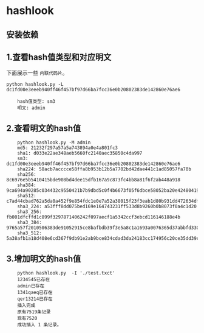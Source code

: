 # hashlook
## 安装依赖

## 1.查看hash值类型和对应明文
下面展示一些 `内联代码片`。

```
python hashlook.py -L dc1fd00e3eeeb940ff46f457bf97d66ba7fcc36e0b20802383de142860e76ae6
```
        
        hash值类型: sm3
        明文: admin
## 2.查看明文的hash值
        python hashlook.py -M admin
        md5: 21232f297a57a5a743894a0e4a801fc3
        sha1: d033e22ae348aeb5660fc2140aec35850c4da997
        sm3: dc1fd00e3eeeb940ff46f457bf97d66ba7fcc36e0b20802383de142860e76ae6
        sha224: 58acb7acccce58ffa8b953b12b5a7702bd42dae441c1ad85057fa70b
        sha256: 8c6976e5b5410415bde908bd4dee15dfb167a9c873fc4bb8a81f6f2ab448a918
        sha384: 9ca694a90285c034432c9550421b7b9dbd5c0f4b6673f05f6dbce58052ba20e4248041956ee8c9a2ec9f10290cdc0782
        sha512: c7ad44cbad762a5da0a452f9e854fdc1e0e7a52a38015f23f3eab1d80b931dd472634dfac71cd34ebc35d16ab7fb8a90c81f975113d6c7538dc69dd8de9077ec
        sha3_224: a53fff8dd075bed169e164743231ff533d8b9260b0b8073f0a4c1d20
        sha3_256: fb001dfcffd1c899f3297871406242f097aecf1a5342ccf3ebcd116146188e4b
        sha3_384: 9765a57f2010506383de91052915ce8bafbdb39f3e5a8c1a1693a0076365d37abbfd3305881ea3b5fa1426316afd7df3
        sha3_512: 5a38afb1a18d408e6cd367f9db91e2ab9bce834cdad3da24183cc174956c20ce35dd39c2bd36aae907111ae3d6ada353f7697a5f1a8fc567aae9e4ca41a9d19d
  ## 3.增加明文的hash值
        python hashlook.py  -I './test.txct'
        1234545已存在
        admin已存在
        1341qaeq已存在
        qer13214已存在
        插入完成
        原有7519条记录
        现有7520
        成功插入 1 条记录。
